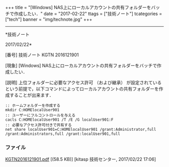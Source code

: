 ﻿+++
title = "[Windows] NAS上にローカルアカウントの共有フォルダーをバッチで作成したい．"
date = "2017-02-22"
ttags = ["技術ノート"]
tcategories = ["tech"]
banner = "img/technote.jpg"
+++

-----------------------------------------------------------------------------------------------------------------------------

*技術ノート

2017/02/22*


[番号]
技術ノート KGTN 2016121901

[現象]
[Windows]
NAS上にローカルアカウントの共有フォルダーをバッチで作成したい．

[説明]
上位フォルダーに必要なアクセス許可 （および継承）
が設定されているという前提で，以下コマンドによってローカルアカウントの共有フォルダーを作成することが出来ます．

    :: ホームフォルダーを作成する
    mkdir C:HOMElocalUser901
    :: ユーザーにフルコントロールを与える
    cacls C:HOMElocalUser901 /T /E /G localUser901:F
    :: 必要なアクセス許可付きで共有する
    net share localUser901=C:HOMElocalUser901 /grant:Administrator,full
    /grant:Administrators,full /grant:localUser901,full


### ファイル

 
 


[KGTN2016121901.pdf](http://techreport.kitasp.net/attachments/download/3238/KGTN2016121901.pdf)
 [(58.5 KB)] [kitasp 技術センター, 2017/02/22
17:06]


 


 

